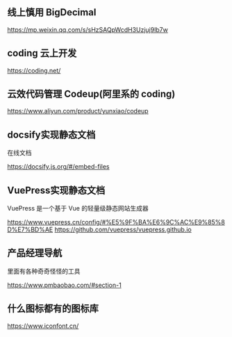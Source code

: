 ## 线上慎用 BigDecimal

https://mp.weixin.qq.com/s/sHzSAQpWcdH3Uzjuj9lb7w

## coding 云上开发

https://coding.net/


## 云效代码管理 Codeup(阿里系的 coding)

https://www.aliyun.com/product/yunxiao/codeup


## docsify实现静态文档

在线文档

https://docsify.js.org/#/embed-files


## VuePress实现静态文档

VuePress 是一个基于 Vue 的轻量级静态网站生成器

https://www.vuepress.cn/config/#%E5%9F%BA%E6%9C%AC%E9%85%8D%E7%BD%AE
https://github.com/vuepress/vuepress.github.io


## 产品经理导航

里面有各种奇奇怪怪的工具

https://www.pmbaobao.com/#section-1



## 什么图标都有的图标库

https://www.iconfont.cn/